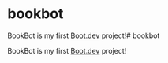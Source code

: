 # bookbot

BookBot is my first [Boot.dev](https://www.boot.dev) project!# bookbot

BookBot is my first [Boot.dev](https://www.boot.dev) project!
